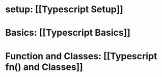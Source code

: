 # setup: [[Typescript Setup]]
# Basics: [[Typescript Basics]]
# Function and Classes: [[Typescript fn() and Classes]]
